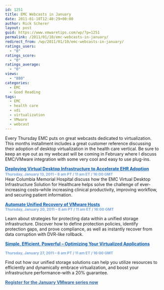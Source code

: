```yaml
---
id: 1251
title: EMC Webcasts in January
date: 2011-01-10T12:40:29+00:00
author: Rick Scherer
layout: post
guid: https://www.vmwaretips.com/wp/?p=1251
permalink: /2011/01/10/emc-webcasts-in-january/
redirect_from: /wp/2011/01/10/emc-webcasts-in-january/
ratings_users:
  - "0"
ratings_score:
  - "0"
ratings_average:
  - "0"
views:
  - "880"
categories:
  - EMC
  - Good Reading
tags:
  - EMC
  - health care
  - vdi
  - virtualization
  - VMware
  - webcast
---
```

Every Thursday EMC puts on great webcasts dedicated to virtualization. This months installment includes a great customer reference discussing their adoption of desktop virtualization in the health care vertical. Be sure to keep an eye out as my webcast will be coming in February where I discuss EMC/VMware integration with some very cool and easy to use plug-ins.

<a style="font-weight: bold; color: #085bb3;" href="http://info.emc.com/mk/submit/rd?_JS=T&URL=http%3A%2F%2Finfo.emc.com%2Fmk%2Fget%2FDBM9921-15612_raf_lp?reg_src=PA_Vmware&CID=&EID=DBM9921-15591&URL_Desc=Invitation%20Email%20Web%20View%20Body%3A%20Link%20to%20Individual%20Landing%20Page%20for%20Event%202&msg=ENG">Deploying Virtual Desktop Infrastructure to Accelerate EHR Adoption</a><span style="font-size: 12px; font-weight: bold; color: #7aa6db;"><br /> </span> <span style="font-size: 12px; font-weight: bold; color: #7aa6db;">Thursday, January 13, 2011 &#8211; 8 am PT / 11 am ET / 16:00 GMT</span><span style="color: #000000;"><br /> </span>Hear Columbia Memorial Hospital discuss how the EMC Virtual Desktop Infrastructure Solution for Healthcare helps solve the challenge of ever-increasing costs&#8211;while increasing clinical productivity, improving workflow, and securing patient information.

<a style="font-weight: bold; color: #085bb3;" href="http://info.emc.com/mk/submit/rd?_JS=T&URL=http%3A%2F%2Finfo.emc.com%2Fmk%2Fget%2FDBM9921-15613_raf_lp?reg_src=PA_Vmware&CID=&EID=DBM9921-15591&URL_Desc=Invitation%20Email%20Web%20View%20Body%3A%20Link%20to%20Individual%20Landing%20Page%20for%20Event%203&msg=ENG">Automate Unified Recovery of VMware Hosts</a><span style="font-size: 12px; font-weight: bold; color: #7aa6db;"><br /> </span> <span style="font-size: 12px; font-weight: bold; color: #7aa6db;">Thursday, January 20, 2011 &#8211; 8 am PT / 11 am ET / 16:00 GMT</span>
  
Learn about strategies for protecting data within a unified storage infrastructure. Discover how to define protection policies, identify protection gaps, and prove compliance, as well as instantly recover from data corruption with DVR-like rollback.

<a style="font-weight: bold; color: #085bb3;" href="http://info.emc.com/mk/submit/rd?_JS=T&URL=http%3A%2F%2Finfo.emc.com%2Fmk%2Fget%2FDBM9921-15614_raf_lp?reg_src=PA_Vmware&CID=&EID=DBM9921-15591&URL_Desc=Invitation%20Email%20Web%20View%20Body%3A%20Link%20to%20Individual%20Landing%20Page%20for%20Last%20Event&msg=ENG">Simple, Efficient, Powerful &#8211; Optimizing Your Virtualized Applications</a>
  
<span style="font-size: 12px; font-weight: bold; color: #7aa6db;">Thursday, January 27, 2011 &#8211; 8 am PT / 11 am ET / 16:00 GMT</span>
  
Find out how our unified storage solutions can help you utilize resources to efficiently and dynamically embrace virtualization, and boost your infrastructure performance&#8211;with a 20% guarantee.

<a style="font-weight: bold; color: #3469a3;" href="http://info.emc.com/mk/submit/rd?_JS=T&URL=http%3A%2F%2Finfo.emc.com%2Fmk%2Fget%2FDBM9921-15591_OE%3Freg_src=PA_Vmware&CID=&EID=DBM9921-15591&URL_Desc=Invitation%20Email%20Web%20View%20Body%3A%20Registration%20Text%20Link&msg=ENG" target="_blank">Register for the January VMware series now</a>
